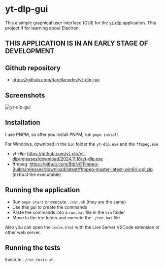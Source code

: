 # yt-dlp-gui

This a simple graphical user interface (GUI) for the [yt-dlp](https://github.com/yt-dlp/yt-dlp) application. This project if for learning about Electron.

## THIS APPLICATION IS IN AN EARLY STAGE OF DEVELOPMENT

## Github repository

- <https://github.com/darellanodev/yt-dlp-gui>

## Screenshots

![yt-dlp-gui](https://github.com/darellanodev/yt-dlp-gui/blob/main/img_github_readme/screenshot.png?raw=true)

## Installation

I use PNPM, so after you install PNPM, run `pnpm install`

For Windows, download in the `bin` folder the `yt-dlp.exe` and the `ffmpeg.exe`

- yt-dlp: <https://github.com/yt-dlp/yt-dlp/releases/download/2024.11.18/yt-dlp.exe>
- ffmpeg: <https://github.com/BtbN/FFmpeg-Builds/releases/download/latest/ffmpeg-master-latest-win64-gpl.zip> (extract the executable)

## Running the application

- Run `pnpm start` or execute `./run.sh` (they are the same)
- Use this gui to create the commands
- Paste the commands into a `run.bat` file in the `bin` folder
- Move to the `bin` folder and execute the `./run.bat` file

Also you can open the `index.html` with the Live Server VSCode extension or other web server.

## Running the tests

Execute `./run_tests.sh`
